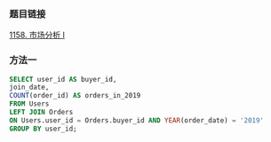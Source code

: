 ### 题目链接
[1158. 市场分析 I](https://leetcode.cn/problems/market-analysis-i)

### 方法一
```SQL
SELECT user_id AS buyer_id,
join_date,
COUNT(order_id) AS orders_in_2019
FROM Users
LEFT JOIN Orders
ON Users.user_id = Orders.buyer_id AND YEAR(order_date) = '2019'
GROUP BY user_id;
```